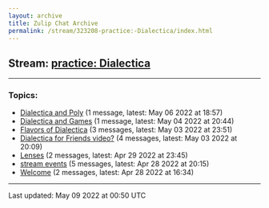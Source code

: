 ```yaml
---
layout: archive
title: Zulip Chat Archive
permalink: /stream/323208-practice:-Dialectica/index.html
---
```


## Stream: [practice: Dialectica](https://mattecapu.github.io/ct-zulip-archive/stream/323208-practice:-Dialectica/index.html)
---

### Topics:

* [Dialectica and Poly](topic/topic_Dialectica.20and.20Poly.html) (1 message, latest: May 06 2022 at 18:57)
* [Dialectica and Games](topic/topic_Dialectica.20and.20Games.html) (1 message, latest: May 04 2022 at 20:44)
* [Flavors of Dialectica](topic/topic_Flavors.20of.20Dialectica.html) (3 messages, latest: May 03 2022 at 23:51)
* [Dialectica for Friends video?](topic/topic_Dialectica.20for.20Friends.20video.3F.html) (4 messages, latest: May 03 2022 at 20:09)
* [Lenses](topic/topic_Lenses.html) (2 messages, latest: Apr 29 2022 at 23:45)
* [stream events](topic/topic_stream.20events.html) (5 messages, latest: Apr 28 2022 at 20:15)
* [Welcome](topic/topic_Welcome.html) (2 messages, latest: Apr 28 2022 at 16:34)

<hr><p>Last updated: May 09 2022 at 00:50 UTC</p>